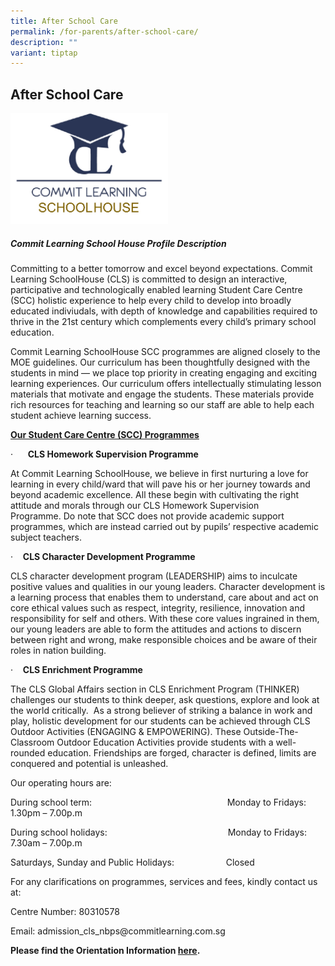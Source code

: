```yaml
---
title: After School Care
permalink: /for-parents/after-school-care/
description: ""
variant: tiptap
---
```

<h2>After School Care</h2>
<div class="isomer-image-wrapper">
<img style="width: 50%;" height="auto" width="100%" src="/images/Afterschoolcare.png">
</div>
<h5>Commit Learning School House Profile Description</h5>
<p>Committing to a better tomorrow and excel beyond expectations. Commit
Learning SchoolHouse (CLS) is committed to design an interactive, participative
and technologically enabled learning Student Care Centre (SCC) holistic
experience to help every child to develop into broadly educated indiviudals,
with depth of knowledge and capabilities required to thrive in the 21st&nbsp;century
which complements every child’s primary school education.</p>
<p>Commit Learning SchoolHouse SCC programmes are aligned closely to the
MOE guidelines.&nbsp;Our curriculum has been thoughtfully designed with
the students in mind — we place top priority in creating engaging and exciting
learning experiences. Our curriculum offers intellectually stimulating
lesson materials that motivate and engage the students. These materials
provide rich resources for teaching and learning so our staff are able
to help each student achieve learning success.</p>
<p><strong><u>Our Student Care Centre (SCC) Programmes</u></strong>
</p>
<p>·&nbsp;&nbsp;&nbsp;&nbsp;&nbsp;&nbsp;<strong>CLS Homework Supervision Programme</strong>
</p>
<p>At Commit Learning SchoolHouse, we believe in first nurturing a love for
learning in every child/ward that will pave his or her journey towards
and beyond academic excellence. All these begin with cultivating the right
attitude and morals through our CLS Homework Supervision Programme.&nbsp;Do
note that SCC does not provide academic support programmes, which are instead
carried out by pupils’ respective academic subject teachers.</p>
<p>·&nbsp;&nbsp;&nbsp;&nbsp;<strong>CLS Character Development Programme</strong>
</p>
<p>CLS character development program (LEADERSHIP) aims to inculcate positive
values and qualities in our young leaders. Character development is a learning
process that enables them to understand, care about and act on core ethical
values such as respect, integrity, resilience, innovation and responsibility
for self and others.&nbsp;With&nbsp;these core values ingrained in them,
our young leaders are able to form the attitudes and actions to discern
between right and wrong, make responsible choices and be aware of their
roles in nation building.</p>
<p>·&nbsp;&nbsp;&nbsp;&nbsp;<strong>CLS Enrichment Programme</strong>
</p>
<p>The CLS Global Affairs section in CLS Enrichment Program (THINKER) challenges
our students to think deeper, ask questions, explore and look at the world
critically.&nbsp;&nbsp;As a strong believer of striking a balance in work
and play, holistic development for our students can be achieved through
CLS Outdoor Activities (ENGAGING &amp; EMPOWERING). These Outside-The-Classroom
Outdoor Education Activities provide students with a well-rounded education.
Friendships are forged, character is defined, limits are conquered and
potential is unleashed.</p>
<p>Our operating hours are:</p>
<p>During&nbsp;school term: &nbsp;&nbsp;&nbsp;&nbsp;&nbsp;&nbsp;&nbsp;&nbsp;&nbsp;&nbsp;&nbsp;&nbsp;&nbsp;&nbsp;&nbsp;&nbsp;&nbsp;&nbsp;&nbsp;&nbsp;&nbsp;&nbsp;&nbsp;&nbsp;&nbsp;&nbsp;&nbsp;&nbsp;&nbsp;&nbsp;&nbsp;&nbsp;&nbsp;&nbsp;&nbsp;&nbsp;&nbsp;&nbsp;&nbsp;&nbsp;&nbsp;&nbsp;&nbsp;&nbsp;&nbsp;&nbsp;&nbsp;&nbsp;&nbsp;&nbsp;&nbsp;&nbsp;&nbsp;
Monday to Fridays: &nbsp;&nbsp;&nbsp; 1.30pm – 7.00p.m</p>
<p>During&nbsp;school holidays: &nbsp;&nbsp;&nbsp;&nbsp;&nbsp;&nbsp;&nbsp;&nbsp;&nbsp;&nbsp;&nbsp;&nbsp;&nbsp;&nbsp;&nbsp;&nbsp;&nbsp;&nbsp;&nbsp;&nbsp;&nbsp;&nbsp;&nbsp;&nbsp;&nbsp;&nbsp;&nbsp;&nbsp;&nbsp;&nbsp;&nbsp;&nbsp;&nbsp;&nbsp;&nbsp;&nbsp;&nbsp;&nbsp;&nbsp;&nbsp;&nbsp;&nbsp;&nbsp;&nbsp;&nbsp;&nbsp;&nbsp;
Monday to Fridays: &nbsp;&nbsp;&nbsp; 7.30am – 7.00p.m</p>
<p>Saturdays, Sunday and Public Holidays: &nbsp;&nbsp;&nbsp;&nbsp;&nbsp;&nbsp;&nbsp;&nbsp;&nbsp;&nbsp;&nbsp;&nbsp;&nbsp;&nbsp;&nbsp;&nbsp;&nbsp;&nbsp;&nbsp;
Closed</p>
<p>For any clarifications on programmes, services and fees, kindly contact
us at:</p>
<p>Centre Number: 80310578</p>
<p>Email:&nbsp;admission_cls_nbps@commitlearning.com.sg</p>
<p><strong>Please find the Orientation Information&nbsp;<a href="/files/SCC%20Orientation%20Information.pdf" rel="noopener noreferrer nofollow" target="_blank">here</a>.</strong>
</p>